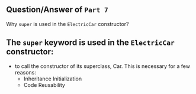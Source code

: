 ## Question/Answer of `Part 7`

Why `super` is used in the `ElectricCar` constructor?

## The `super` keyword is used in the `ElectricCar` constructor:
* to call the constructor of its superclass, Car. This is necessary for a few reasons:
    * Inheritance Initialization
    * Code Reusability